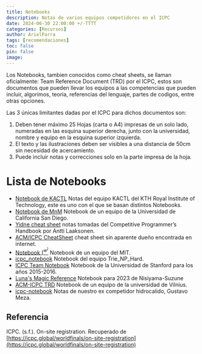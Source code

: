 ```yaml
---
title: Notebooks
description: Notas de varios equipos competidores en el ICPC
date: 2024-06-30 22:00:00 +/-TTTT
categories: [Recursos]
author: ArielParra 
tags: [recomendaciones]
toc: false
pin: false
image:
---
```


Los Notebooks, tambien conocidos como cheat sheets, se llaman oficialmente: Team Reference Document (TRD) por el ICPC, estos son documentos que pueden llevar los equipos a las competencias que pueden incluir, algorimos, teoria, referencias del lenguaje, partes de codigos, entre otras opciones. 

Las 3 únicas limitantes dadas por el ICPC para dichos documentos son:

1. Deben tener máximo 25 Hojas (carta o A4) impresas de un solo lado, numeradas en las esquina superior derecha, junto con la universidad, nombre y equipo en la esquina superior izquierda.
1. El texto y las ilustraciones deben ser visibles a una distancia de 50cm sin necesidad de acercamiento.  
1. Puede incluir notas y correcciones solo en la parte impresa de la hoja. 


# Lista de Notebooks 

- [Notebook de KACTL](https://github.com/kth-competitive-programming/kactl/blob/main/kactl.pdf) Notas del equipo KACTL del KTH Royal Institute of Technology, este es uno con el que se basan distintos Notebooks.
- [Notebook de MnM](https://github.com/nalinbhardwaj/icpc-notebook/blob/master/kactl.pdf) Notebook de un equipo de la Universidad de California San Diego.
- [Yidne cheat sheet](https://cheatography.com/yidne/cheat-sheets/icpc-compitative-programming-cheat-sheet/) notas tomadas del Competitive Programmer’s Handbook por Antti Laaksonen.
- [ACM/ICPC CheatSheet](https://dl.icdst.org/pdfs/files3/f27f274cd4c7d0689d21673146af430c.pdf) cheat sheet sin aparente dueño encontrada en internet.
- [Notebook $(^w^)$](https://github.com/bqi343/cp-notebook/blob/master/Implementations/kactl.pdf) Notebook de un equipo del MIT.
- [icpc_notebook](https://github.com/abdullah768/icpc_notebook/blob/master/Trie_NP_Hard_Notebook.pdf) Notebook del equipo Trie_NP_Hard.
- [ICPC Team Notebook](https://cs.stanford.edu/group/acm/oldsite/SLPC/notebook.pdf) Notebook de la Universidad de Stanford para los años 2015-2016.
- [Luna's Magic Reference](https://github.com/Nisiyama-Suzune/LMR/blob/master/main.pdf) Notebook para 2023 de Nisiyama-Suzune 
- [ACM-ICPC TRD](https://github.com/vstrimaitis/acm-icpc-trd/blob/master/vu-acm-icpc-trd.pdf) Notebook de un equipo de la universidad de Vilnius.
- [icpc-notebook](https://github.com/GustavoMeza/icpc-notebook) Notas de nuestro ex competidor hidrocalido, Gustavo Meza.

## Referencia

ICPC. (s.f.). On-site registration. Recuperado de [https://icpc.global/worldfinals/on-site-registration](https://icpc.global/worldfinals/on-site-registration)